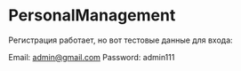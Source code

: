 # PersonalManagement

Регистрация работает, но вот тестовые данные для входа:

Email: admin@gmail.com
Password: admin111

